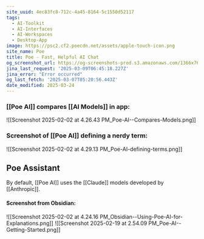 ```yaml
---
site_uuid: 4ec83fc8-712c-4a45-8164-5c1550d52117
tags:
  - AI-Toolkit
  - AI-Interfaces
  - AI-Workspaces
  - Desktop-App
image: https://psc2.cf2.poecdn.net/assets/apple-touch-icon.png
site_name: Poe
title: Poe - Fast, Helpful AI Chat
og_screenshot_url: https://og-screenshots-prod.s3.amazonaws.com/1366x768/80/false/b208d0f2ab53c41acfd04b1becb7836efbb6edb41e44da08a1b3f1be756fb8a8.jpeg
jina_last_request: '2025-03-09T06:45:18.227Z'
jina_error: "Error occurred"
og_last_fetch: '2025-03-07T05:20:56.443Z'
date_modified: 2025-03-24
---
```



### [[Poe AI]] compares [[AI Models]] in app:
![[Screenshot 2025-02-02 at 4.26.43 PM_Poe-AI--Compares-Models.png]]

### Screenshot of [[Poe AI]] defining a nerdy term:

![[Screenshot 2025-02-02 at 4.29.13 PM_Poe-AI-defining-terms.png]]

## Poe Assistant
By default, [[Poe AI]] uses the [[Claude]] models developed by [[Anthropic]].
#### Screenshot from Obsidian:
![[Screenshot 2025-02-02 at 4.24.16 PM_Obsidian--Using-Poe-AI-for-Explanations.png]]
![[Screenshot 2025-02-19 at 2.54.09 PM_Poe-AI--Getting-Started.png]]
